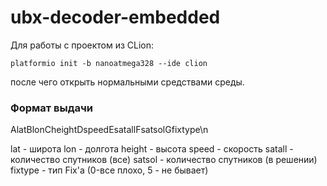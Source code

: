 # ubx-decoder-embedded

Для работы с проектом из CLion:

```
platformio init -b nanoatmega328 --ide clion
```

после чего открыть нормальными средствами среды.


### Формат выдачи

AlatBlonCheightDspeedEsatallFsatsolGfixtype\n

lat      - широта
lon      - долгота
height   - высота
speed    - скорость
satall - количество спутников (все)
satsol - количество спутников (в решении)
fixtype - тип Fix'a (0-все плохо, 5 - не бывает)
